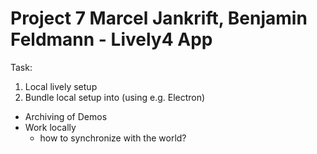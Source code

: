 # Project 7 Marcel Jankrift, Benjamin Feldmann - Lively4 App

Task:
1. Local lively setup
2. Bundle local setup into  (using e.g. Electron)
  - Archiving of Demos
  - Work locally
    - how to synchronize with the world?